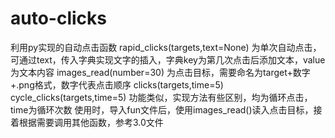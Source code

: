 # auto-clicks
利用py实现的自动点击函数
rapid_clicks(targets,text=None) 为单次自动点击，可通过text，传入字典实现文字的插入，字典key为第几次点击后添加文本，value为文本内容
images_read(number=30) 为点击目标，需要命名为target+数字+.png格式，数字代表点击顺序
clicks(targets,time=5) cycle_clicks(targets,time=5) 功能类似，实现方法有些区别，均为循环点击，time为循环次数
使用时，导入fun文件后，使用images_read()读入点击目标，接着根据需要调用其他函数，参考3.0文件

